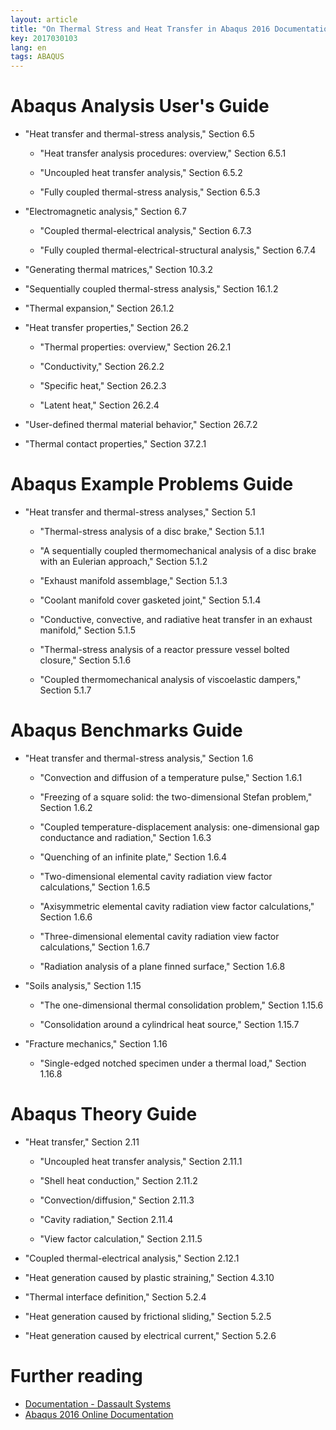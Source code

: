 ```yaml
---
layout: article
title: "On Thermal Stress and Heat Transfer in Abaqus 2016 Documentation"
key: 2017030103
lang: en
tags: ABAQUS
---
```


# Abaqus Analysis User's Guide

* "Heat transfer and thermal-stress analysis," Section 6.5

    * "Heat transfer analysis procedures: overview," Section 6.5.1

    * "Uncoupled heat transfer analysis," Section 6.5.2

    * "Fully coupled thermal-stress analysis," Section 6.5.3

* "Electromagnetic analysis," Section 6.7

    * "Coupled thermal-electrical analysis," Section 6.7.3

    * "Fully coupled thermal-electrical-structural analysis," Section 6.7.4

* "Generating thermal matrices," Section 10.3.2

* "Sequentially coupled thermal-stress analysis," Section 16.1.2

* "Thermal expansion," Section 26.1.2

* "Heat transfer properties," Section 26.2

    * "Thermal properties: overview," Section 26.2.1

    * "Conductivity," Section 26.2.2

    * "Specific heat," Section 26.2.3

    * "Latent heat," Section 26.2.4

* "User-defined thermal material behavior," Section 26.7.2

* "Thermal contact properties," Section 37.2.1

# Abaqus Example Problems Guide

* "Heat transfer and thermal-stress analyses," Section 5.1

    * "Thermal-stress analysis of a disc brake," Section 5.1.1

    * "A sequentially coupled thermomechanical analysis of a disc brake with an Eulerian approach," Section 5.1.2

    * "Exhaust manifold assemblage," Section 5.1.3

    * "Coolant manifold cover gasketed joint," Section 5.1.4

    * "Conductive, convective, and radiative heat transfer in an exhaust manifold," Section 5.1.5

    * "Thermal-stress analysis of a reactor pressure vessel bolted closure," Section 5.1.6

    * "Coupled thermomechanical analysis of viscoelastic dampers," Section 5.1.7

# Abaqus Benchmarks Guide

* "Heat transfer and thermal-stress analysis," Section 1.6

    * "Convection and diffusion of a temperature pulse," Section 1.6.1

    * "Freezing of a square solid: the two-dimensional Stefan problem," Section 1.6.2

    * "Coupled temperature-displacement analysis: one-dimensional gap conductance and radiation," Section 1.6.3

    * "Quenching of an infinite plate," Section 1.6.4

    * "Two-dimensional elemental cavity radiation view factor calculations," Section 1.6.5

    * "Axisymmetric elemental cavity radiation view factor calculations," Section 1.6.6

    * "Three-dimensional elemental cavity radiation view factor calculations," Section 1.6.7

    * "Radiation analysis of a plane finned surface," Section 1.6.8

* "Soils analysis," Section 1.15

    * "The one-dimensional thermal consolidation problem," Section 1.15.6

    * "Consolidation around a cylindrical heat source," Section 1.15.7

* "Fracture mechanics," Section 1.16

    * "Single-edged notched specimen under a thermal load," Section 1.16.8

# Abaqus Theory Guide

* "Heat transfer," Section 2.11

    * "Uncoupled heat transfer analysis," Section 2.11.1

    * "Shell heat conduction," Section 2.11.2

    * "Convection/diffusion," Section 2.11.3

    * "Cavity radiation," Section 2.11.4

    * "View factor calculation," Section 2.11.5

* "Coupled thermal-electrical analysis," Section 2.12.1

* "Heat generation caused by plastic straining," Section 4.3.10

* "Thermal interface definition," Section 5.2.4

* "Heat generation caused by frictional sliding," Section 5.2.5

* "Heat generation caused by electrical current," Section 5.2.6

# Further reading

* [Documentation - Dassault Systems](https://www.3ds.com/products-services/simulia/support/documentation/)
* [Abaqus 2016 Online Documentation](http://50.16.225.63/v2016/)

